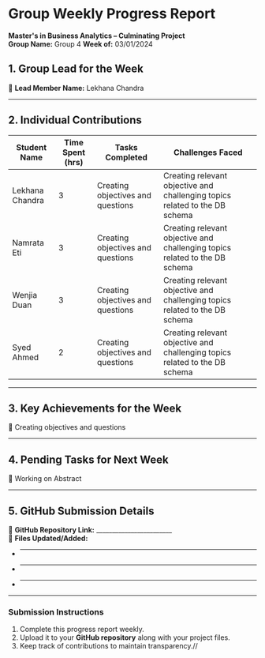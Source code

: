 # Group Weekly Progress Report

**Master's in Business Analytics – Culminating Project**  
**Group Name:** Group 4 
**Week of:** 03/01/2024  

## 1. Group Lead for the Week
📌 **Lead Member Name:** Lekhana Chandra  

---

## 2. Individual Contributions
| **Student Name**  | **Time Spent (hrs)** | **Tasks Completed** | **Challenges Faced** |
|-------------------|-------------------|------------------|-----------------|
|Lekhana Chandra  | 3 | Creating objectives and questions | Creating relevant objective and challenging topics related to the DB schema |
|Namrata Eti  | 3 | Creating objectives and questions | Creating relevant objective and challenging topics related to the DB schema |
|Wenjia Duan  | 3 | Creating objectives and questions | Creating relevant objective and challenging topics related to the DB schema |
|Syed Ahmed  | 2 | Creating objectives and questions | Creating relevant objective and challenging topics related to the DB schema |

---

## 3. Key Achievements for the Week
📌 Creating objectives and questions 

---

## 4. Pending Tasks for Next Week
📌 Working on Abstract 

---

## 5. GitHub Submission Details
🔗 **GitHub Repository Link:** ________________________  
📁 **Files Updated/Added:**  
- ______________________  
- ______________________  
- ______________________  

---

### Submission Instructions
1. Complete this progress report weekly.
2. Upload it to your **GitHub repository** along with your project files.
3. Keep track of contributions to maintain transparency.//